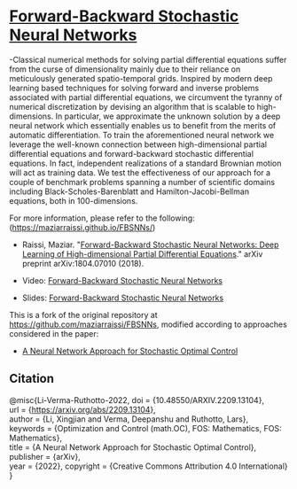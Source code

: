 # [Forward-Backward Stochastic Neural Networks](https://github.com/EmoryMLIP/FBSNNs/)
-Classical numerical methods for solving partial differential equations suffer from the curse of dimensionality mainly due to their reliance on meticulously generated spatio-temporal grids. Inspired by modern deep learning based techniques for solving forward and inverse problems associated with partial differential equations, we circumvent the tyranny of numerical discretization by devising an algorithm that is scalable to high-dimensions. In particular, we approximate the unknown solution by a deep neural network which essentially enables us to benefit from the merits of automatic differentiation. To train the aforementioned neural network we leverage the well-known connection between high-dimensional partial differential equations and forward-backward stochastic differential equations. In fact, independent realizations of a standard Brownian motion will act as training data. We test the effectiveness of our approach for a couple of benchmark problems spanning a number of scientific domains including Black-Scholes-Barenblatt and Hamilton-Jacobi-Bellman equations, both in 100-dimensions. 

For more information, please refer to the following: (https://maziarraissi.github.io/FBSNNs/)

  - Raissi, Maziar. "[Forward-Backward Stochastic Neural Networks: Deep Learning of High-dimensional Partial Differential Equations](https://arxiv.org/abs/1804.07010)." arXiv preprint arXiv:1804.07010 (2018).
  
  - Video: [Forward-Backward Stochastic Neural Networks](https://youtu.be/-Pu_ZTJsMyA)
  
  - Slides: [Forward-Backward Stochastic Neural Networks](https://github.com/maziarraissi/FBSNNs/blob/master/docs/FBSNNs.pdf)
  
This is a fork of the original repository at https://github.com/maziarraissi/FBSNNs, modified according to approaches considered in the paper:
- [A Neural Network Approach for Stochastic Optimal Control](https://arxiv.org/pdf/2209.13104.pdf)
## Citation
   @misc{Li-Verma-Ruthotto-2022,
  doi = {10.48550/ARXIV.2209.13104},  
  url = {https://arxiv.org/abs/2209.13104},  
  author = {Li, Xingjian and Verma, Deepanshu and Ruthotto, Lars},  
  keywords = {Optimization and Control (math.OC), FOS: Mathematics, FOS: Mathematics},  
  title = {A Neural Network Approach for Stochastic Optimal Control},  
  publisher = {arXiv},  
  year = {2022},
  copyright = {Creative Commons Attribution 4.0 International}
}


